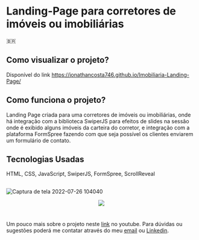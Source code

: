 # Landing-Page para corretores de imóveis ou imobiliárias 

🇧🇷
## Como visualizar o projeto?
Disponível do link https://jonathancosta746.github.io/Imobiliaria-Landing-Page/

## Como funciona o projeto?
Landing Page criada para uma corretores de imóveis ou imobiliárias, onde há integração com a biblioteca SwiperJS para efeitos de slides na sessão onde é exibido alguns imóveis da carteira do corretor, e integração com a plataforma FormSpree fazendo com que seja possível os clientes enviarem um formulário de contato.

## Tecnologias Usadas
HTML, CSS, JavaScript, SwiperJS, FormSpree, ScrollReveal


##

![Captura de tela 2022-07-26 104040](https://user-images.githubusercontent.com/26524921/181022440-6d4ca0ff-d7cc-4501-9bd2-214917d4c2a7.png)

<p align="center">
  <img src="https://user-images.githubusercontent.com/26524921/181022897-4b2a5fa7-7fb3-47ec-bfa9-9c7d7a49ed74.png">
</p>

#


Um pouco mais sobre o projeto neste [link](https://youtu.be/l78bdUIQ7N8) no youtube.
Para dúvidas ou sugestões poderá me contatar através do meu [email](mailto:jonathancosta746@gmail.com) ou [Linkedin](https://www.linkedin.com/in/jonathansantos-costa/).
